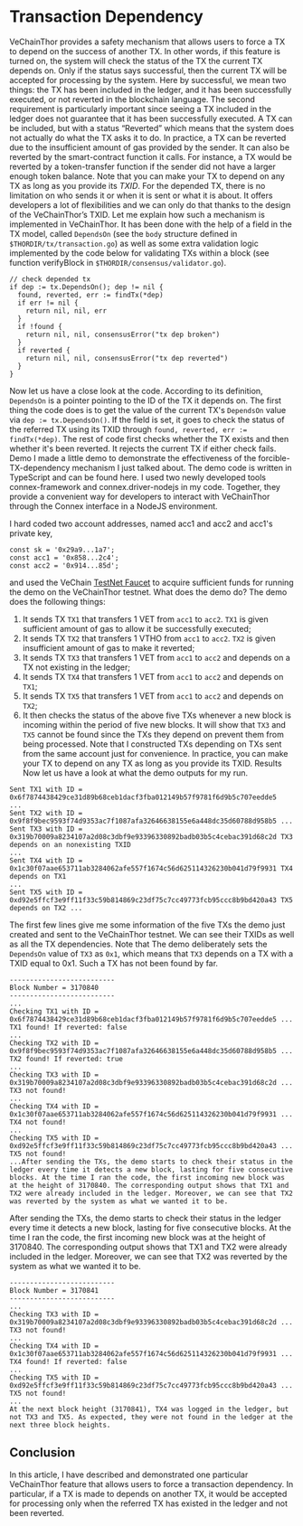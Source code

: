 # Transaction Dependency 
VeChainThor provides a safety mechanism that allows users to force a TX to depend on the success of another TX. In other words, if this feature is turned on, the system will check the status of the TX the current TX depends on. Only if the status says successful, then the current TX will be accepted for processing by the system.
Here by successful, we mean two things:
the TX has been included in the ledger, and
it has been successfully executed, or not reverted in the blockchain language.
The second requirement is particularly important since seeing a TX included in the ledger does not guarantee that it has been successfully executed. A TX can be included, but with a status “Reverted” which means that the system does not actually do what the TX asks it to do. In practice, a TX can be reverted due to the insufficient amount of gas provided by the sender. It can also be reverted by the smart-contract function it calls. For instance, a TX would be reverted by a token-transfer function if the sender did not have a larger enough token balance.
Note that you can make your TX to depend on any TX as long as you provide its *TXID*. For the depended TX, there is no limitation on who sends it or when it is sent or what it is about. It offers developers a lot of flexibilities and we can only do that thanks to the design of the VeChainThor’s TXID.
Let me explain how such a mechanism is implemented in VeChainThor.
It has been done with the help of a field in the TX model, called `DependsOn` (see the `body` structure defined in `$THORDIR/tx/transaction.go`) as well as some extra validation logic implemented by the code below for validating TXs within a block (see function verifyBlock in `$THORDIR/consensus/validator.go`).

```
// check depended tx 
if dep := tx.DependsOn(); dep != nil { 
  found, reverted, err := findTx(*dep) 
  if err != nil { 
    return nil, nil, err 
  } 
  if !found { 
    return nil, nil, consensusError("tx dep broken") 
  } 
  if reverted { 
    return nil, nil, consensusError("tx dep reverted") 
  } 
}
```
Now let us have a close look at the code.
According to its definition, `DependsOn` is a pointer pointing to the ID of the TX it depends on. The first thing the code does is to get the value of the current TX's `DependsOn` value via `dep := tx.DependsOn()`. If the field is set, it goes to check the status of the referred TX using its TXID through `found, reverted, err := findTx(*dep)`. The rest of code first checks whether the TX exists and then whether it's been reverted. It rejects the current TX if either check fails.
Demo
I made a little demo to demonstrate the effectiveness of the forcible-TX-dependency mechanism I just talked about. The demo code is written in TypeScript and can be found here. I used two newly developed tools connex-framework and connex.driver-nodejs in my code. Together, they provide a convenient way for developers to interact with VeChainThor through the Connex interface in a NodeJS environment.

I hard coded two account addresses, named acc1 and acc2 and acc1's private key,
```
const sk = '0x29a9...1a7'; 
const acc1 = '0x858...2c4'; 
const acc2 = '0x914...85d';
```
and used the VeChain [TestNet Faucet](https://faucet.vecha.in/) to acquire sufficient funds for running the demo on the VeChainThor testnet.
What does the demo do?
The demo does the following things:
1. It sends TX `TX1` that transfers 1 VET from `acc1` to `acc2`. `TX1` is given sufficient amount of gas to allow it be successfully executed;
2. It sends TX `TX2` that transfers 1 VTHO from `acc1` to `acc2`. `TX2` is given insufficient amount of gas to make it reverted;
3. It sends TX `TX3` that transfers 1 VET from `acc1` to `acc2` and depends on a TX not existing in the ledger;
4. It sends TX `TX4` that transfers 1 VET from `acc1` to `acc2` and depends on `TX1`;
5. It sends TX `TX5` that transfers 1 VET from `acc1` to `acc2` and depends on `TX2`;
6. It then checks the status of the above five TXs whenever a new block is incoming within the period of five new blocks. It will show that `TX3` and `TX5` cannot be found since the TXs they depend on prevent them from being processed.
Note that I constructed TXs depending on TXs sent from the same account just for convenience. In practice, you can make your TX to depend on any TX as long as you provide its TXID.
Results
Now let us have a look at what the demo outputs for my run.

```
Sent TX1 with ID = 0x6f7874438429ce31d89b68ceb1dacf3fba012149b57f9781f6d9b5c707eedde5
... 
Sent TX2 with ID = 0x9f8f9bec9593f74d9353ac7f1087afa32646638155e6a448dc35d60788d958b5 ... 
Sent TX3 with ID = 0x319b70009a8234107a2d08c3dbf9e93396330892badb03b5c4cebac391d68c2d TX3 depends on an nonexisting TXID 
... 
Sent TX4 with ID = 0x1c30f07aae653711ab3284062afe557f1674c56d625114326230b041d79f9931 TX4 depends on TX1 
... 
Sent TX5 with ID = 0xd92e5ffcf3e9ff11f33c59b814869c23df75c7cc49773fcb95ccc8b9bd420a43 TX5 depends on TX2 ...
```

The first few lines give me some information of the five TXs the demo just created and sent to the VeChainThor testnet. We can see their TXIDs as well as all the TX dependencies. Note that The demo deliberately sets the `DependsOn` value of `TX3` as `0x1`, which means that `TX3` depends on a TX with a TXID equal to 0x1. Such a TX has not been found by far.

```
-------------------------- 
Block Number = 3170840 
-------------------------- 
... 
Checking TX1 with ID = 0x6f7874438429ce31d89b68ceb1dacf3fba012149b57f9781f6d9b5c707eedde5 ... 
TX1 found! If reverted: false 
... 
Checking TX2 with ID = 0x9f8f9bec9593f74d9353ac7f1087afa32646638155e6a448dc35d60788d958b5 ... 
TX2 found! If reverted: true 
... 
Checking TX3 with ID = 0x319b70009a8234107a2d08c3dbf9e93396330892badb03b5c4cebac391d68c2d ... 
TX3 not found! 
... 
Checking TX4 with ID = 0x1c30f07aae653711ab3284062afe557f1674c56d625114326230b041d79f9931 ... 
TX4 not found! 
... 
Checking TX5 with ID = 0xd92e5ffcf3e9ff11f33c59b814869c23df75c7cc49773fcb95ccc8b9bd420a43 ... 
TX5 not found! 
...After sending the TXs, the demo starts to check their status in the ledger every time it detects a new block, lasting for five consecutive blocks. At the time I ran the code, the first incoming new block was at the height of 3170840. The corresponding output shows that TX1 and TX2 were already included in the ledger. Moreover, we can see that TX2 was reverted by the system as what we wanted it to be.
```

After sending the TXs, the demo starts to check their status in the ledger every time it detects a new block, lasting for five consecutive blocks. At the time I ran the code, the first incoming new block was at the height of 3170840. The corresponding output shows that TX1 and TX2 were already included in the ledger. Moreover, we can see that TX2 was reverted by the system as what we wanted it to be.

```
-------------------------- 
Block Number = 3170841 
-------------------------- 
... 
Checking TX3 with ID = 0x319b70009a8234107a2d08c3dbf9e93396330892badb03b5c4cebac391d68c2d ... 
TX3 not found! 
... 
Checking TX4 with ID = 0x1c30f07aae653711ab3284062afe557f1674c56d625114326230b041d79f9931 ... 
TX4 found! If reverted: false 
... 
Checking TX5 with ID = 0xd92e5ffcf3e9ff11f33c59b814869c23df75c7cc49773fcb95ccc8b9bd420a43 ... 
TX5 not found! 
...
At the next block height (3170841), TX4 was logged in the ledger, but not TX3 and TX5. As expected, they were not found in the ledger at the next three block heights.

```
## Conclusion
In this article, I have described and demonstrated one particular VeChainThor feature that allows users to force a transaction dependency. In particular, if a TX is made to depends on another TX, it would be accepted for processing only when the referred TX has existed in the ledger and not been reverted.